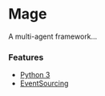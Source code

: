 # Mage

A multi-agent framework...

### Features

* [Python 3](https://www.python.org)
* [EventSourcing](https://eventsourcing.readthedocs.io)
